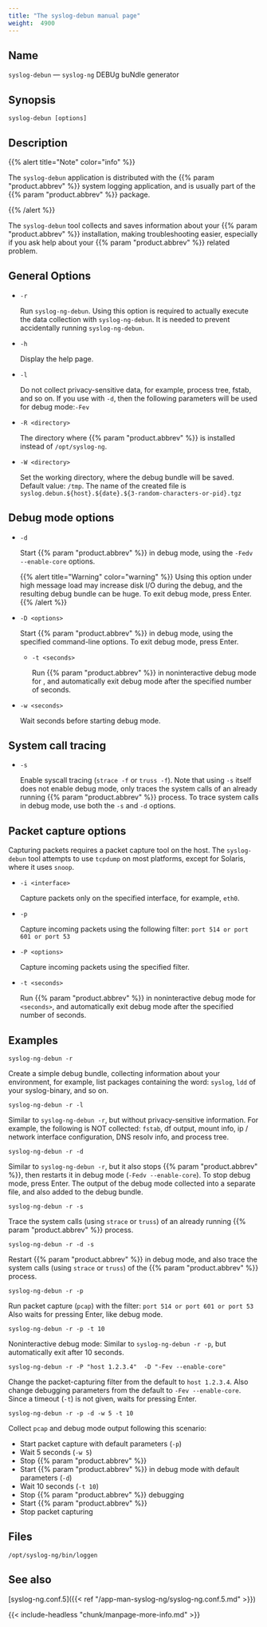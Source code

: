 ```yaml
---
title: "The syslog-debun manual page"
weight:  4900
---
```

<!-- DISCLAIMER: This file is based on the syslog-ng Open Source Edition documentation https://github.com/balabit/syslog-ng-ose-guides/commit/2f4a52ee61d1ea9ad27cb4f3168b95408fddfdf2 and is used under the terms of The syslog-ng Open Source Edition Documentation License. The file has been modified by Axoflow. -->


## Name

`syslog-debun` — `syslog-ng` DEBUg buNdle generator



## Synopsis

`syslog-debun [options]`



<span id="syslog-debun-mandescription"></span>

## Description

{{% alert title="Note" color="info" %}}

The `syslog-debun` application is distributed with the {{% param "product.abbrev" %}} system logging application, and is usually part of the {{% param "product.abbrev" %}} package. 

{{% /alert %}}

The `syslog-debun` tool collects and saves information about your {{% param "product.abbrev" %}} installation, making troubleshooting easier, especially if you ask help about your {{% param "product.abbrev" %}} related problem.



## General Options

- `-r`
    
    Run `syslog-ng-debun`. Using this option is required to actually execute the data collection with `syslog-ng-debun`. It is needed to prevent accidentally running `syslog-ng-debun`.

- `-h`
    
    Display the help page.

- `-l`
    
    Do not collect privacy-sensitive data, for example, process tree, fstab, and so on. If you use with `-d`, then the following parameters will be used for debug mode:`-Fev`

- `-R <directory>`
    
    The directory where {{% param "product.abbrev" %}} is installed instead of `/opt/syslog-ng`.

- `-W <directory>`
    
    Set the working directory, where the debug bundle will be saved. Default value: `/tmp`. The name of the created file is `syslog.debun.${host}.${date}.${3-random-characters-or-pid}.tgz`



## Debug mode options

- `-d`
    
    Start {{% param "product.abbrev" %}} in debug mode, using the `-Fedv --enable-core` options.
    
    {{% alert title="Warning" color="warning" %}}
Using this option under high message load may increase disk I/O during the debug, and the resulting debug bundle can be huge. To exit debug mode, press Enter.
    {{% /alert %}}

- `-D <options>`
    
    Start {{% param "product.abbrev" %}} in debug mode, using the specified command-line options. To exit debug mode, press Enter.

  - `-t <seconds>`
    
    Run {{% param "product.abbrev" %}} in noninteractive debug mode for <span class="code"><seconds></span>, and automatically exit debug mode after the specified number of seconds.

- `-w <seconds>`
    
    Wait <span class="code"><seconds></span> seconds before starting debug mode.



## System call tracing

- `-s`
    
    Enable syscall tracing (`strace -f` or `truss -f`). Note that using `-s` itself does not enable debug mode, only traces the system calls of an already running {{% param "product.abbrev" %}} process. To trace system calls in debug mode, use both the `-s` and `-d` options.



## Packet capture options

Capturing packets requires a packet capture tool on the host. The `syslog-debun` tool attempts to use `tcpdump` on most platforms, except for Solaris, where it uses `snoop`.

- `-i <interface>`
    
    Capture packets only on the specified interface, for example, `eth0`.

- `-p`
    
    Capture incoming packets using the following filter: `port 514 or port 601 or port 53`

- `-P <options>`
    
    Capture incoming packets using the specified filter.

- `-t <seconds>`
    
    Run {{% param "product.abbrev" %}} in noninteractive debug mode for `<seconds>`, and automatically exit debug mode after the specified number of seconds.



<span id="idm46072214735232"></span>

## Examples

```shell
syslog-ng-debun -r
```

Create a simple debug bundle, collecting information about your environment, for example, list packages containing the word: `syslog`, `ldd` of your syslog-binary, and so on.

```shell
syslog-ng-debun -r -l
```

Similar to `syslog-ng-debun -r`, but without privacy-sensitive information. For example, the following is NOT collected: `fstab`, df output, mount info, ip / network interface configuration, DNS resolv info, and process tree.

```shell
syslog-ng-debun -r -d
```

Similar to `syslog-ng-debun -r`, but it also stops {{% param "product.abbrev" %}}, then restarts it in debug mode (`-Fedv --enable-core`). To stop debug mode, press Enter. The output of the debug mode collected into a separate file, and also added to the debug bundle.

```shell
syslog-ng-debun -r -s
```

Trace the system calls (using `strace` or `truss`) of an already running {{% param "product.abbrev" %}} process.

```shell
syslog-ng-debun -r -d -s
```

Restart {{% param "product.abbrev" %}} in debug mode, and also trace the system calls (using `strace` or `truss`) of the {{% param "product.abbrev" %}} process.

```shell
syslog-ng-debun -r -p
```

Run packet capture (`pcap`) with the filter: `port 514 or port 601 or port 53` Also waits for pressing Enter, like debug mode.

```shell
syslog-ng-debun -r -p -t 10
```

Noninteractive debug mode: Similar to `syslog-ng-debun -r -p`, but automatically exit after 10 seconds.

```shell
syslog-ng-debun -r -P "host 1.2.3.4"  -D "-Fev --enable-core"
```

Change the packet-capturing filter from the default to `host 1.2.3.4`. Also change debugging parameters from the default to `-Fev --enable-core`. Since a timeout (`-t`) is not given, waits for pressing Enter.

```shell
syslog-ng-debun -r -p -d -w 5 -t 10
```

Collect `pcap` and debug mode output following this scenario:

- Start packet capture with default parameters (`-p`)
- Wait 5 seconds (`-w 5`)
- Stop {{% param "product.abbrev" %}}
- Start {{% param "product.abbrev" %}} in debug mode with default parameters (`-d`)
- Wait 10 seconds (`-t 10`)
- Stop {{% param "product.abbrev" %}} debugging
- Start {{% param "product.abbrev" %}}
- Stop packet capturing

## Files

`/opt/syslog-ng/bin/loggen`



## See also

[syslog-ng.conf.5]({{< ref "/app-man-syslog-ng/syslog-ng.conf.5.md" >}})

{{< include-headless "chunk/manpage-more-info.md" >}}
